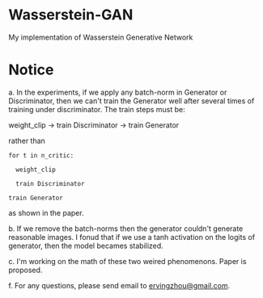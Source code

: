 # Wasserstein-GAN
My implementation of Wasserstein Generative Network

# Notice
a. In the experiments, if we apply any batch-norm in Generator or Discriminator, then we can't train the Generator well after several times of training under discriminator.
The train steps must be:

weight_clip -> train Discriminator -> train Generator

rather than

    for t in n_critic:

      weight_clip
  
      train Discriminator
  
    train Generator

as shown in the paper.

b. If we remove the batch-norms then the generator couldn't generate reasonable images. I fonud that if we use a tanh activation on the logits of generator, then the model becames stabilized.

c. I'm working on the math of these two weired phenomenons. Paper is proposed.

f. For any questions, please send email to ervingzhou@gmail.com.
